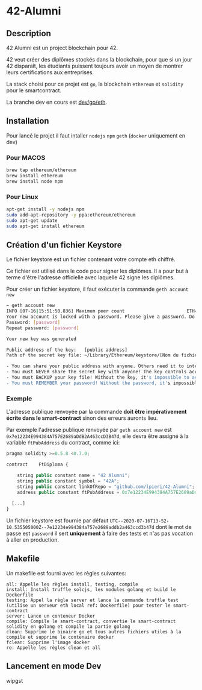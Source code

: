 # 42-Alumni

## Description

42 Alumni est un project blockchain pour 42.

42 veut créer des diplômes stockés dans la blockchain, pour que si un jour 42 disparaît, les étudiants puissent toujours avoir un moyen de montrer leurs certifications aux entreprises.

La stack choisi pour ce projet est `go`, la blockchain `ethereum` et `solidity` pour le smartcontract.

La branche dev en cours est [dev/go/eth](https://github.com/lpieri/42-Alumni/tree/dev/go/eth).

## Installation

Pour lancé le projet il faut intaller `nodejs` `npm` `geth` (`docker` uniquement en dev)

### Pour MACOS

```sh
brew tap ethereum/ethereum
brew install ethereum
brew install node npm
```

### Pour Linux

```sh
apt-get install -y nodejs npm
sudo add-apt-repository -y ppa:ethereum/ethereum
sudo apt-get update
sudo apt-get install ethereum
```

## Création d'un fichier Keystore

Le fichier keystore est un fichier contenant votre compte eth chiffré.

Ce fichier est utilisé dans le code pour signer les diplômes. Il a pour but à terme d'être l'adresse officielle avec laquelle 42 signe les diplômes.

Pour créer un fichier keystore, il faut exécuter la commande `geth account new` 

```sh
~ geth account new
INFO [07-16|15:51:50.836] Maximum peer count                       ETH=50 LES=0 total=50
Your new account is locked with a password. Please give a password. Do not forget this password.
Password: [password]
Repeat password: [password]

Your new key was generated

Public address of the key:   [public address]
Path of the secret key file: ~/Library/Ethereum/keystore/[Nom du fichier]

- You can share your public address with anyone. Others need it to interact with you.
- You must NEVER share the secret key with anyone! The key controls access to your funds!
- You must BACKUP your key file! Without the key, it's impossible to access account funds!
- You must REMEMBER your password! Without the password, it's impossible to decrypt the key!
```

### Exemple

L'adresse publique renvoyée par la commande **doit être impérativement écrite dans le smart-contract** sinon des erreurs auronts lieu. 

Par exemple l'adresse publique renvoyée par `geth account new` est `0x7e12234E994384A757E2689aDdB2A463ccD3B47d`, elle devra être assigné à la variable `ftPubAddress` du contract, comme ici:

```js
pragma solidity >=0.5.8 <0.7.0;

contract	FtDiploma {

	string public constant name = "42 Alumni";
	string public constant symbol = "42A";
	string public constant linkOfRepo = "github.com/lpieri/42-Alumni";
	address public constant ftPubAddress = 0x7e12234E994384A757E2689aDdB2A463ccD3B47d;
  
  [...]
}
```

Un fichier keystore est fournie par défaut `UTC--2020-07-16T13-52-10.535505000Z--7e12234e994384a757e2689addb2a463ccd3b47d` dont le mot de passe est `password` il sert **uniquement** à faire des tests et n'as pas vocation à aller en production.

## Makefile

Un makefile est fourni avec les règles suivantes:

```
all: Appelle les règles install, testing, compile
install: Install truffle solcjs, les modules golang et build le Dockerfile
testing: Appel la règle server et lance la commande truffle test (utilise un serveur eth local ref: Dockerfile) pour tester le smart-contract 
server: Lance un conteneur Docker
compile: Compile le smart-contract, convertie le smart-contract solidity en golang et compile la partie golang
clean: Supprime le binaire go et tous autres fichiers utiles à la compile et supprime le contenaire docker
fclean: Supprime l'image docker
re: Appelle les règles clean et all
```

## Lancement en mode Dev

wipgst

